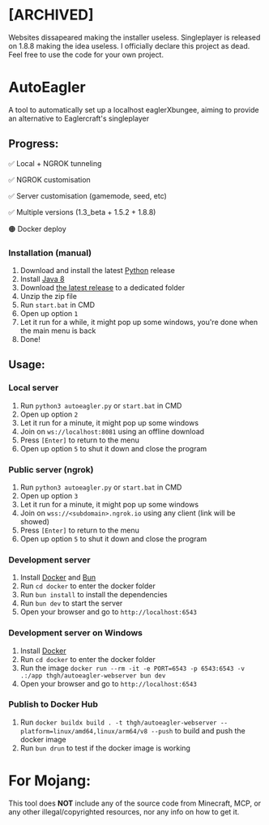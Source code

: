 # [ARCHIVED]
Websites dissapeared making the installer useless.
Singleplayer is released on 1.8.8 making the idea useless. 
I officially declare this project as dead.
Feel free to use the code for your own project.

# AutoEagler
A tool to automatically set up a localhost eaglerXbungee, aiming to provide an alternative to Eaglercraft's singleplayer

## Progress:
✅ Local + NGROK tunneling

✅ NGROK customisation

✅ Server customisation (gamemode, seed, etc)

✅ Multiple versions (1.3_beta + 1.5.2 + 1.8.8)

🟠 Docker deploy

### Installation (manual)

1. Download and install the latest [Python](https://python.org) release
3. Install [Java 8](https://java.com/download/)
4. Download [the latest release](https://github.com/wxnnvs/AutoEagler/releases/latest) to a dedicated folder
4. Unzip the zip file
5. Run `start.bat` in CMD
6. Open up option `1`
7. Let it run for a while, it might pop up some windows, you're done when the main menu is back
8. Done!

## Usage:

### Local server

1. Run `python3 autoeagler.py` or `start.bat` in  CMD
2. Open up option `2`
3. Let it run for a minute, it might pop up some windows
4. Join on `ws://localhost:8081` using an offline download
5. Press `[Enter]` to return to the menu
6. Open up option `5` to shut it down and close the program

### Public server (ngrok)

1. Run `python3 autoeagler.py` or `start.bat` in  CMD
2. Open up option `3`
3. Let it run for a minute, it might pop up some windows
4. Join on `wss://<subdomain>.ngrok.io` using any client (link will be showed)
5. Press `[Enter]` to return to the menu
6. Open up option `5` to shut it down and close the program

### Development server

1. Install [Docker](https://www.docker.com/products/docker-desktop) and [Bun](https://bun.sh)
2. Run `cd docker` to enter the docker folder
3. Run `bun install` to install the dependencies
4. Run `bun dev` to start the server
5. Open your browser and go to `http://localhost:6543`

### Development server on Windows

1. Install [Docker](https://www.docker.com/products/docker-desktop)
2. Run `cd docker` to enter the docker folder
3. Run the image `docker run --rm -it -e PORT=6543 -p 6543:6543 -v .:/app thgh/autoeagler-webserver bun dev`
4. Open your browser and go to `http://localhost:6543`

### Publish to Docker Hub

1. Run `docker buildx build . -t thgh/autoeagler-webserver --platform=linux/amd64,linux/arm64/v8 --push` to build and push the docker image
2. Run `bun drun` to test if the docker image is working

# For Mojang:

This tool does **NOT** include any of the source code from Minecraft, MCP, or any other illegal/copyrighted resources, nor any info on how to get it.
